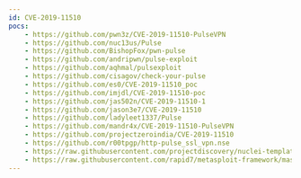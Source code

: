 ```yaml
---
id: CVE-2019-11510
pocs:
    - https://github.com/pwn3z/CVE-2019-11510-PulseVPN
    - https://github.com/nuc13us/Pulse
    - https://github.com/BishopFox/pwn-pulse
    - https://github.com/andripwn/pulse-exploit
    - https://github.com/aqhmal/pulsexploit
    - https://github.com/cisagov/check-your-pulse
    - https://github.com/es0/CVE-2019-11510_poc
    - https://github.com/imjdl/CVE-2019-11510-poc
    - https://github.com/jas502n/CVE-2019-11510-1
    - https://github.com/jason3e7/CVE-2019-11510
    - https://github.com/ladyleet1337/Pulse
    - https://github.com/mandr4x/CVE-2019-11510-PulseVPN
    - https://github.com/projectzeroindia/CVE-2019-11510
    - https://github.com/r00tpgp/http-pulse_ssl_vpn.nse
    - https://raw.githubusercontent.com/projectdiscovery/nuclei-templates/master/cves/CVE-2019-11510.yaml
    - https://raw.githubusercontent.com/rapid7/metasploit-framework/master/modules/auxiliary/gather/pulse_secure_file_disclosure.rb
---
```

